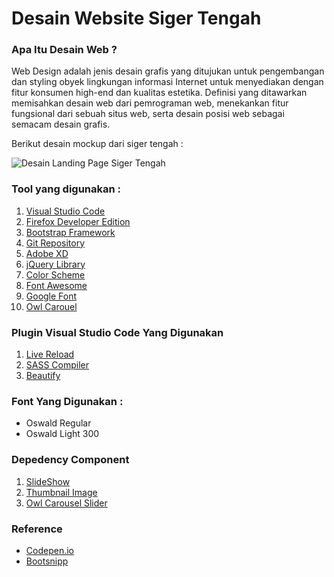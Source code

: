 
# Desain Website Siger Tengah

### Apa Itu Desain Web ?

Web Design adalah jenis desain grafis yang ditujukan untuk pengembangan dan styling obyek lingkungan informasi Internet untuk menyediakan dengan fitur konsumen high-end dan kualitas estetika. Definisi yang ditawarkan memisahkan desain web dari pemrograman web, menekankan fitur fungsional dari sebuah situs web, serta desain posisi web sebagai semacam desain grafis.

Berikut desain mockup dari siger tengah :

![Desain Landing Page Siger Tengah](https://www.petanikode.com/img/markdown/markdown-vscode.png)

### Tool yang digunakan :

1. [Visual Studio Code](https://code.visualstudio.com/)
2. [Firefox Developer Edition](https://www.mozilla.org/id/firefox/developer/all/)
3. [Bootstrap Framework](https://getbootstrap.com/)
4. [Git Repository](github.com)
5. [Adobe XD](https://www.adobe.com/products/xd.html)
6. [jQuery Library](https://jquery.com/download/)
7. [Color Scheme](https://coolors.co/)
8. [Font Awesome](https://www.bootstrapcdn.com/fontawesome/)
9. [Google Font](https://fonts.google.com)
10. [Owl Carouel](https://owlcarousel2.github.io/OwlCarousel2/)

### Plugin Visual Studio Code Yang Digunakan
1. [Live Reload](https://marketplace.visualstudio.com/items?itemName=MS-vsliveshare.vsls-vs)
2. [SASS Compiler](https://marketplace.visualstudio.com/items?itemName=ritwickdey.live-sass)
3. [Beautify](https://marketplace.visualstudio.com/items?itemName=ritwickdey.live-sass)

### Font Yang Digunakan :
* Oswald Regular
* Oswald Light 300

### Depedency Component
1. [SlideShow](https://bootsnipp.com/snippets/X0Qdv)
2. [Thumbnail Image](https://bootsnipp.com/snippets/0ej)
3. [Owl Carousel Slider](https://codepen.io/glebkema/pen/GqbWYd)

### Reference

* [Codepen.io](https://codepen.io/)
* [Bootsnipp](https://bootsnip.com)

